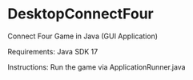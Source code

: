 # DesktopConnectFour
 Connect Four Game in Java (GUI Application)

Requirements:
Java SDK 17

Instructions:
Run the game via ApplicationRunner.java

